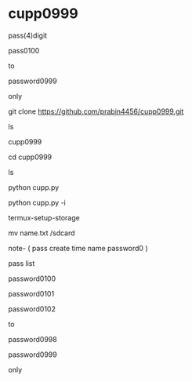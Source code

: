 # cupp0999

pass(4)digit

pass0100

to

password0999

only

git clone https://github.com/prabin4456/cupp0999.git

ls

cupp0999

cd cupp0999

ls

python cupp.py

python cupp.py -i

termux-setup-storage

mv name.txt /sdcard

note- ( pass create time name password0 )

pass list

password0100

password0101

password0102

to

password0998

password0999

only
